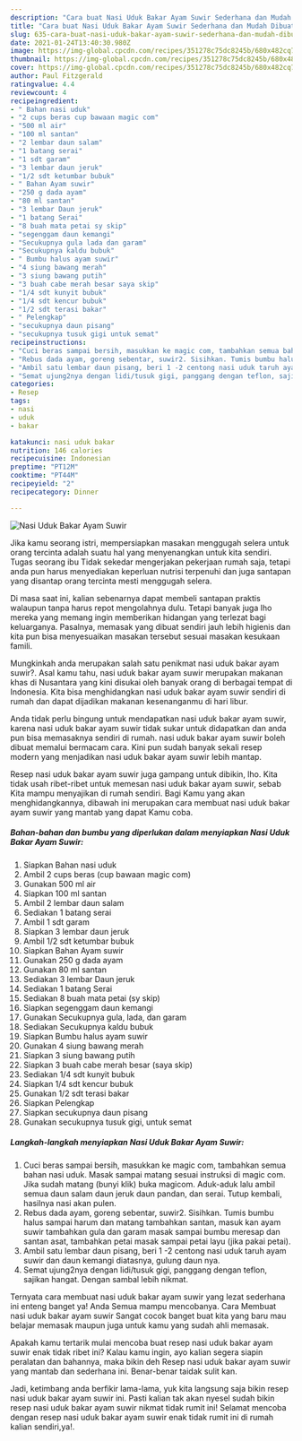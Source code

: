 ```yaml
---
description: "Cara buat Nasi Uduk Bakar Ayam Suwir Sederhana dan Mudah Dibuat"
title: "Cara buat Nasi Uduk Bakar Ayam Suwir Sederhana dan Mudah Dibuat"
slug: 635-cara-buat-nasi-uduk-bakar-ayam-suwir-sederhana-dan-mudah-dibuat
date: 2021-01-24T13:40:30.980Z
image: https://img-global.cpcdn.com/recipes/351278c75dc8245b/680x482cq70/nasi-uduk-bakar-ayam-suwir-foto-resep-utama.jpg
thumbnail: https://img-global.cpcdn.com/recipes/351278c75dc8245b/680x482cq70/nasi-uduk-bakar-ayam-suwir-foto-resep-utama.jpg
cover: https://img-global.cpcdn.com/recipes/351278c75dc8245b/680x482cq70/nasi-uduk-bakar-ayam-suwir-foto-resep-utama.jpg
author: Paul Fitzgerald
ratingvalue: 4.4
reviewcount: 4
recipeingredient:
- " Bahan nasi uduk"
- "2 cups beras cup bawaan magic com"
- "500 ml air"
- "100 ml santan"
- "2 lembar daun salam"
- "1 batang serai"
- "1 sdt garam"
- "3 lembar daun jeruk"
- "1/2 sdt ketumbar bubuk"
- " Bahan Ayam suwir"
- "250 g dada ayam"
- "80 ml santan"
- "3 lembar Daun jeruk"
- "1 batang Serai"
- "8 buah mata petai sy skip"
- "segenggam daun kemangi"
- "Secukupnya gula lada dan garam"
- "Secukupnya kaldu bubuk"
- " Bumbu halus ayam suwir"
- "4 siung bawang merah"
- "3 siung bawang putih"
- "3 buah cabe merah besar saya skip"
- "1/4 sdt kunyit bubuk"
- "1/4 sdt kencur bubuk"
- "1/2 sdt terasi bakar"
- " Pelengkap"
- "secukupnya daun pisang"
- "secukupnya tusuk gigi untuk semat"
recipeinstructions:
- "Cuci beras sampai bersih, masukkan ke magic com, tambahkan semua bahan nasi uduk. Masak sampai matang sesuai instruksi di magic com. Jika sudah matang (bunyi klik) buka magicom. Aduk-aduk lalu ambil semua daun salam daun jeruk daun pandan, dan serai. Tutup kembali, hasilnya nasi akan pulen."
- "Rebus dada ayam, goreng sebentar, suwir2. Sisihkan. Tumis bumbu halus sampai harum dan matang tambahkan santan, masuk kan ayam suwir tambahkan gula dan garam masak sampai bumbu meresap dan santan asat, tambahkan petai masak sampai petai layu (jika pakai petai)."
- "Ambil satu lembar daun pisang, beri 1 -2 centong nasi uduk taruh ayam suwir dan daun kemangi diatasnya, gulung daun nya."
- "Semat ujung2nya dengan lidi/tusuk gigi, panggang dengan teflon, sajikan hangat. Dengan sambal lebih nikmat."
categories:
- Resep
tags:
- nasi
- uduk
- bakar

katakunci: nasi uduk bakar 
nutrition: 146 calories
recipecuisine: Indonesian
preptime: "PT12M"
cooktime: "PT44M"
recipeyield: "2"
recipecategory: Dinner

---
```



![Nasi Uduk Bakar Ayam Suwir](https://img-global.cpcdn.com/recipes/351278c75dc8245b/680x482cq70/nasi-uduk-bakar-ayam-suwir-foto-resep-utama.jpg)

Jika kamu seorang istri, mempersiapkan masakan menggugah selera untuk orang tercinta adalah suatu hal yang menyenangkan untuk kita sendiri. Tugas seorang ibu Tidak sekedar mengerjakan pekerjaan rumah saja, tetapi anda pun harus menyediakan keperluan nutrisi terpenuhi dan juga santapan yang disantap orang tercinta mesti menggugah selera.

Di masa  saat ini, kalian sebenarnya dapat membeli santapan praktis walaupun tanpa harus repot mengolahnya dulu. Tetapi banyak juga lho mereka yang memang ingin memberikan hidangan yang terlezat bagi keluarganya. Pasalnya, memasak yang dibuat sendiri jauh lebih higienis dan kita pun bisa menyesuaikan masakan tersebut sesuai masakan kesukaan famili. 



Mungkinkah anda merupakan salah satu penikmat nasi uduk bakar ayam suwir?. Asal kamu tahu, nasi uduk bakar ayam suwir merupakan makanan khas di Nusantara yang kini disukai oleh banyak orang di berbagai tempat di Indonesia. Kita bisa menghidangkan nasi uduk bakar ayam suwir sendiri di rumah dan dapat dijadikan makanan kesenanganmu di hari libur.

Anda tidak perlu bingung untuk mendapatkan nasi uduk bakar ayam suwir, karena nasi uduk bakar ayam suwir tidak sukar untuk didapatkan dan anda pun bisa memasaknya sendiri di rumah. nasi uduk bakar ayam suwir boleh dibuat memalui bermacam cara. Kini pun sudah banyak sekali resep modern yang menjadikan nasi uduk bakar ayam suwir lebih mantap.

Resep nasi uduk bakar ayam suwir juga gampang untuk dibikin, lho. Kita tidak usah ribet-ribet untuk memesan nasi uduk bakar ayam suwir, sebab Kita mampu menyajikan di rumah sendiri. Bagi Kamu yang akan menghidangkannya, dibawah ini merupakan cara membuat nasi uduk bakar ayam suwir yang mantab yang dapat Kamu coba.

<!--inarticleads1-->

##### Bahan-bahan dan bumbu yang diperlukan dalam menyiapkan Nasi Uduk Bakar Ayam Suwir:

1. Siapkan  Bahan nasi uduk
1. Ambil 2 cups beras (cup bawaan magic com)
1. Gunakan 500 ml air
1. Siapkan 100 ml santan
1. Ambil 2 lembar daun salam
1. Sediakan 1 batang serai
1. Ambil 1 sdt garam
1. Siapkan 3 lembar daun jeruk
1. Ambil 1/2 sdt ketumbar bubuk
1. Siapkan  Bahan Ayam suwir
1. Gunakan 250 g dada ayam
1. Gunakan 80 ml santan
1. Sediakan 3 lembar Daun jeruk
1. Sediakan 1 batang Serai
1. Sediakan 8 buah mata petai (sy skip)
1. Siapkan segenggam daun kemangi
1. Gunakan Secukupnya gula, lada, dan garam
1. Sediakan Secukupnya kaldu bubuk
1. Siapkan  Bumbu halus ayam suwir
1. Gunakan 4 siung bawang merah
1. Siapkan 3 siung bawang putih
1. Siapkan 3 buah cabe merah besar (saya skip)
1. Sediakan 1/4 sdt kunyit bubuk
1. Siapkan 1/4 sdt kencur bubuk
1. Gunakan 1/2 sdt terasi bakar
1. Siapkan  Pelengkap
1. Siapkan secukupnya daun pisang
1. Gunakan secukupnya tusuk gigi, untuk semat




<!--inarticleads2-->

##### Langkah-langkah menyiapkan Nasi Uduk Bakar Ayam Suwir:

1. Cuci beras sampai bersih, masukkan ke magic com, tambahkan semua bahan nasi uduk. Masak sampai matang sesuai instruksi di magic com. Jika sudah matang (bunyi klik) buka magicom. Aduk-aduk lalu ambil semua daun salam daun jeruk daun pandan, dan serai. Tutup kembali, hasilnya nasi akan pulen.
1. Rebus dada ayam, goreng sebentar, suwir2. Sisihkan. Tumis bumbu halus sampai harum dan matang tambahkan santan, masuk kan ayam suwir tambahkan gula dan garam masak sampai bumbu meresap dan santan asat, tambahkan petai masak sampai petai layu (jika pakai petai).
1. Ambil satu lembar daun pisang, beri 1 -2 centong nasi uduk taruh ayam suwir dan daun kemangi diatasnya, gulung daun nya.
1. Semat ujung2nya dengan lidi/tusuk gigi, panggang dengan teflon, sajikan hangat. Dengan sambal lebih nikmat.




Ternyata cara membuat nasi uduk bakar ayam suwir yang lezat sederhana ini enteng banget ya! Anda Semua mampu mencobanya. Cara Membuat nasi uduk bakar ayam suwir Sangat cocok banget buat kita yang baru mau belajar memasak maupun juga untuk kamu yang sudah ahli memasak.

Apakah kamu tertarik mulai mencoba buat resep nasi uduk bakar ayam suwir enak tidak ribet ini? Kalau kamu ingin, ayo kalian segera siapin peralatan dan bahannya, maka bikin deh Resep nasi uduk bakar ayam suwir yang mantab dan sederhana ini. Benar-benar taidak sulit kan. 

Jadi, ketimbang anda berfikir lama-lama, yuk kita langsung saja bikin resep nasi uduk bakar ayam suwir ini. Pasti kalian tak akan nyesel sudah bikin resep nasi uduk bakar ayam suwir nikmat tidak rumit ini! Selamat mencoba dengan resep nasi uduk bakar ayam suwir enak tidak rumit ini di rumah kalian sendiri,ya!.

